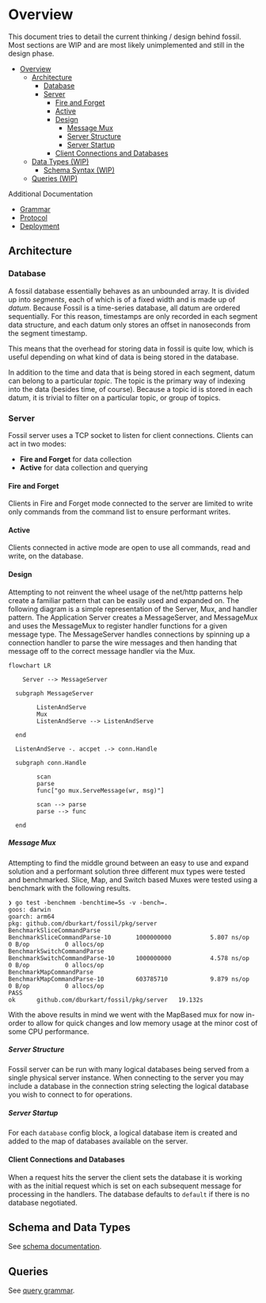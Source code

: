 # Overview

This document tries to detail the current thinking / design behind fossil. Most sections are WIP and are most likely
unimplemented and still in the design phase.

- [Overview](#overview)
	- [Architecture](#architecture)
		- [Database](#database)
		- [Server](#server)
			- [Fire and Forget](#fire-and-forget)
			- [Active](#active)
			- [Design](#design)
				- [Message Mux](#message-mux)
				- [Server Structure](#server-structure)
				- [Server Startup](#server-startup)
			- [Client Connections and Databases](#client-connections-and-databases)
	- [Data Types (WIP)](#data-types-wip)
		- [Schema Syntax (WIP)](#schema-syntax-wip)
	- [Queries (WIP)](#queries-wip)

Additional Documentation
- [Grammar](./grammar.md)
- [Protocol](./protocol.md)
- [Deployment](./deployment.md)


## Architecture

### Database

A fossil database essentially behaves as an unbounded array. It is divided up into *segments*, each of which is of a 
fixed width and is made up of *datum*. Because Fossil is a time-series database, all datum are ordered sequentially. 
For this reason, timestamps are only recorded in each segment data structure, and each datum only stores an offset in 
nanoseconds from the segment timestamp.

This means that the overhead for storing data in fossil is quite low, which is useful depending on what kind of data is 
being stored in the database.

In addition to the time and data that is being stored in each segment, datum can belong to a particular *topic*. The 
topic is the primary way of indexing into the data (besides time, of course). Because a topic id is stored in each 
datum, it is trivial to filter on a particular topic, or group of topics.

### Server

Fossil server uses a TCP socket to listen for client connections. Clients can act in two modes: 
- **Fire and Forget** for data collection
- **Active** for data collection and querying

#### Fire and Forget
Clients in Fire and Forget mode connected to the server are limited to write only commands from the command list to ensure performant writes.

#### Active
Clients connected in active mode are open to use all commands, read and write, on the database.

#### Design

Attempting to not reinvent the wheel usage of the net/http patterns help create a familiar pattern that can be easily used and expanded on. The following diagram is a simple representation of the Server, Mux, and handler pattern. The Application Server creates a MessageServer, and MessageMux and uses the MessageMux to register handler functions for a given message type. The MessageServer handles connections by spinning up a connection handler to parse the wire messages and then handing that message off to the correct message handler via the Mux.

```mermaid
flowchart LR

	Server --> MessageServer

  subgraph MessageServer
  
		ListenAndServe
		Mux
		ListenAndServe --> ListenAndServe

  end

  ListenAndServe -. accpet .-> conn.Handle

  subgraph conn.Handle

		scan
		parse
		func["go mux.ServeMessage(wr, msg)"]

		scan --> parse
		parse --> func

  end
```

##### Message Mux
Attempting to find the middle ground between an easy to use and expand solution and a performant solution three different mux types were tested and benchmarked. Slice, Map, and Switch based Muxes were tested using a benchmark with the following results.

```shell
❯ go test -benchmem -benchtime=5s -v -bench=.
goos: darwin
goarch: arm64
pkg: github.com/dburkart/fossil/pkg/server
BenchmarkSliceCommandParse
BenchmarkSliceCommandParse-10     	1000000000	         5.807 ns/op	       0 B/op	       0 allocs/op
BenchmarkSwitchCommandParse
BenchmarkSwitchCommandParse-10    	1000000000	         4.578 ns/op	       0 B/op	       0 allocs/op
BenchmarkMapCommandParse
BenchmarkMapCommandParse-10       	603785710	         9.879 ns/op	       0 B/op	       0 allocs/op
PASS
ok  	github.com/dburkart/fossil/pkg/server	19.132s
```

With the above results in mind we went with the MapBased mux for now in-order to allow for quick changes and low memory usage at the minor cost of some CPU performance.

##### Server Structure
Fossil server can be run with many logical databases being served from a single physical server instance. When connecting to the server you may include a database in the connection string selecting the logical database you wish to connect to for operations.

##### Server Startup
For each `database` config block, a logical database item is created and added to the map of databases available on the server. 

#### Client Connections and Databases
When a request hits the server the client sets the database it is working with as the initial request which is set on each subsequent message for processing in the handlers. The database defaults to `default` if there is no database negotiated.

## Schema and Data Types

See [schema documentation](./schema.md).

## Queries

See [query grammar](./grammar.md).